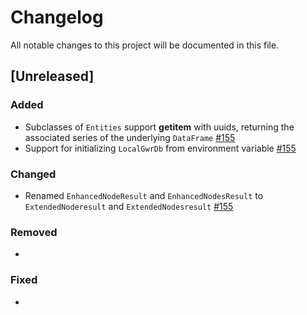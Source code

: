 # Changelog

All notable changes to this project will be documented in this file.

## [Unreleased]

### Added
- Subclasses of `Entities` support __getitem__ with uuids, returning the associated series of the underlying `DataFrame` [#155](https://github.com/ie3-institute/pypsdm/pull/155)
- Support for initializing `LocalGwrDb` from environment variable [#155](https://github.com/ie3-institute/pypsdm/pull/155)

### Changed
- Renamed `EnhancedNodeResult` and `EnhancedNodesResult` to `ExtendedNoderesult` and `ExtendedNodesresult` [#155](https://github.com/ie3-institute/pypsdm/pull/155)

### Removed
-

### Fixed
- 
